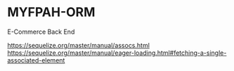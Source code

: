 # MYFPAH-ORM
E-Commerce Back End


https://sequelize.org/master/manual/assocs.html
https://sequelize.org/master/manual/eager-loading.html#fetching-a-single-associated-element